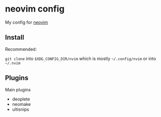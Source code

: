 # neovim config

My config for [neovim](https://neovim.io/)

## Install

Recommended:

`git clone` into `$XDG_CONFIG_DIR/nvim` which is mostly `~/.config/nvim` or into `~/.nvim`

## Plugins

Main plugins

* deoplete
* neomake
* ultisnips
